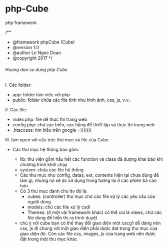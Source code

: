 # php-Cube
php framework

/**
 * @framework phpCube (Cube)
 * @version 1.0
 * @author Le Ngoc Doan
 * @copyright 2017
 */

###### Huong dan su dung php Cube #######
I. Các folder:
 - app: folder làm việc với php
 - public: folder chứa các file tĩnh như hình ảnh, css, js, v.v..

II. Các file: 
 - index.php: file để thực thi trang web
 - config.php: chứ các biến, các hằng để thiết lập và thực thi trang web
 - .htaccess: tìm hiểu trên google =)))))))

III. làm quen với cấu trúc thư mục và file của Cube
 - Các thư mục hệ thống bao gồm: 
   + lib: thư viện gồm hầu hết các function và class đã dượng khai báo khi chương trình khởi chạy
   + system: chứa các file hệ thống
   + Các thư mục như config, datas, ext, contents hiện tại chưa dùng để làm gì, nhưng nó sẽ dc sử dụng trong tương lai ở các phiên bả cao hơn
   + Có 3 thư mục dành cho ltv đó là:
     - cubes: (controller) thư mục chứ các file xử lý các yêu cầu của người dùng
     - models: chứ các file xử lý csdl
     - Themes: (ở một vài framework khác) có thể coi là views, chứ các file dùng để hiển thị ra trình duyệt

   * chú ý với cube bạn có thể thay đổi giao diện một cacg1 dễ dàng nên css, js đi chung với một giao diện phải dược đat trong thư mục của giao diện đó. Còn các file css, images, js của trang web nên được đặt trong một thư mục khác
